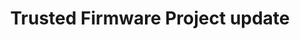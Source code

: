 ---
categories:
- bkk19
description: Hosted by the Board chairs for the Trusted Firmware community project,
  this will be an update of development progress for Trusted Firmware M and Trusted
  Firmware A
future_image:
  featured: 'true'
  path: /assets/images/featured-images/bkk19/BKK19-216.png
session_attendee_num: '5'
session_id: BKK19-216
session_room: Session Room 3 (Lotus 10)
session_slot:
  end_time: '2019-04-02 12:50:00'
  start_time: '2019-04-02 12:00:00'
session_speakers:
- speaker_bio: N/A
  speaker_company: Linaro
  speaker_image: /assets/images/speakers/bkk19/david-zinman.jpg
  speaker_location: ''
  speaker_name: David Zinman
  speaker_position: Senior Program Manager
  speaker_username: david.zinman
- speaker_bio: Chariman of the Board for the Trusted Firmware project.<br />Snr Software
    Technology Manager responsible for Linux Kernel & KVM and Open Source Firmware
    (Trusted Firmware, UEFI, SCP).
  speaker_company: Arm
  speaker_image: /assets/images/speakers/bkk19/matteo-carlini.jpg
  speaker_location: ''
  speaker_name: Matteo Carlini
  speaker_position: Senior Software Technology Manager
  speaker_username: matteo.carlini
session_track: Open Source Development
tag: session
tags:
- Open Source Development
- Linux Kernel
- Networking
title: Trusted Firmware Project update
---